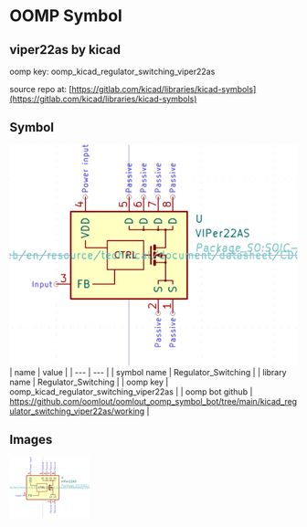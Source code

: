 # OOMP Symbol  
## viper22as  by kicad  
  
oomp key: oomp_kicad_regulator_switching_viper22as  
  
source repo at: [https://gitlab.com/kicad/libraries/kicad-symbols](https://gitlab.com/kicad/libraries/kicad-symbols)  
## Symbol  
  
[![working.png](working_600.png)](working.png)  
| name | value | 
| --- | --- | 
| symbol name | Regulator_Switching | 
| library name | Regulator_Switching | 
| oomp key | oomp_kicad_regulator_switching_viper22as | 
| oomp bot github | https://github.com/oomlout/oomlout_oomp_symbol_bot/tree/main/kicad_regulator_switching_viper22as/working | 
## Images  
  
[![working.png](working_140.png)](working.png)  
